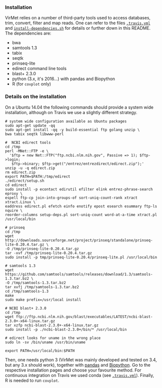 ### Installation
VirMet relies on a number of third-party tools used to access databases, trim,
convert, filter and map reads. One can refer to the files
[`.travis.yml`](../.travis.yml)
and [`install-dependencies.sh`](../install-dependencies.sh) for details or
further down in this README.
The dependencies are:

- bwa
- samtools 1.3
- tabix
- seqtk
- prinseq-lite
- edirect command line tools
- blast+ 2.3.0
- python (3.x, it's 2016...) with pandas and Biopython
- R (for `covplot` only)



### Details on the installation
On a Ubuntu 14.04 the following commands should provide a system wide
installation, although on Travis we use a slightly different strategy.

    # system wide configuration available as Ubuntu packages
    sudo apt-get update -qq
    sudo apt-get install -qq -y build-essential ftp golang unzip \
    bwa tabix seqtk libwww-perl

    #  NCBI edirect tools
    cd /tmp
    perl -MNet::FTP -e \
      '$ftp = new Net::FTP("ftp.ncbi.nlm.nih.gov", Passive => 1); $ftp->login;
       $ftp->binary; $ftp->get("/entrez/entrezdirect/edirect.zip");'
    unzip -u -q edirect.zip
    rm edirect.zip
    export PATH=$PATH:/tmp/edirect
    ./edirect/setup.sh
    cd edirect
    sudo install -p econtact edirutil efilter elink entrez-phrase-search eproxy \
    espell ftp-cp join-into-groups-of sort-uniq-count-rank xtract xtract.Linux \
    eaddress edirect.pl efetch einfo enotify epost esearch esummary ftp-ls nquire \
    reorder-columns setup-deps.pl sort-uniq-count word-at-a-time xtract.pl /usr/local/bin

    # prinseq
    cd /tmp
    wget http://downloads.sourceforge.net/project/prinseq/standalone/prinseq-lite-0.20.4.tar.gz \
    -O /tmp/prinseq-lite-0.20.4.tar.gz
    tar -xvf /tmp/prinseq-lite-0.20.4.tar.gz
    sudo install -p tmp/prinseq-lite-0.20.4/prinseq-lite.pl /usr/local/bin

    # samtools 1.3
    wget https://github.com/samtools/samtools/releases/download/1.3/samtools-1.3.tar.bz2 \
    -O /tmp/samtools-1.3.tar.bz2
    tar xvfj /tmp/samtools-1.3.tar.bz2
    cd /tmp/samtools-1.3
    make
    sudo make prefix=/usr/local install

    # NCBI blast+ 2.3.0
    cd /tmp
    wget ftp://ftp.ncbi.nlm.nih.gov/blast/executables/LATEST/ncbi-blast-2.3.0+-x64-linux.tar.gz
    tar xzfp ncbi-blast-2.3.0+-x64-linux.tar.gz
    sudo install -p ./ncbi-blast-2.3.0+/bin/* /usr/local/bin

    # edirect looks for uname in the wrong place
    sudo ln -sv /bin/uname /usr/bin/uname

    export PATH=/usr/local/bin:$PATH

Then, one needs python 3 (VirMet was mainly developed and tested on 3.4, but
any 3.x should work), together with [pandas](http://pandas.pydata.org) and
[Biopython](http://biopython.org/wiki/Main_Page). Go to the respective
installation pages and choose your favourite method. For continuous
integration on Travis we used conda (see [`.travis.yml`](./.travis.yml)).
Finally, R is needed to run `covplot`.
